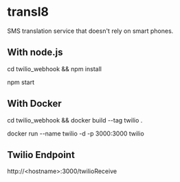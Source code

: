 # transl8
SMS translation service that doesn't rely on smart phones. 

## With node.js
cd twilio_webhook && npm install

npm start 

## With Docker
cd twilio_webhook && docker build --tag twilio .

docker run --name twilio -d -p 3000:3000 twilio

## Twilio Endpoint
http://\<hostname>:3000/twilioReceive